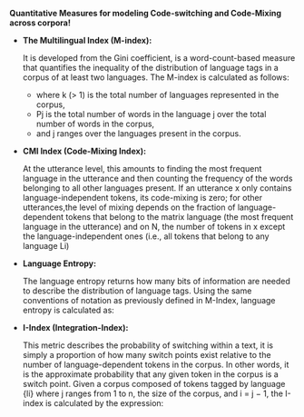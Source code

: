 **Quantitative Measures for modeling Code-switching and Code-Mixing across corpora!**

* **The Multilingual Index (M-index):**  
  
  
  It is developed from the Gini coefficient, is a word-count-based measure that quantifies the inequality of the distribution of language tags in a corpus of at least two languages. The M-index is calculated as follows:  

  
  
  - where k (> 1) is the total number of languages represented in the corpus,  
  - Pj is the total number of words in the language j over the total number of words in the corpus,  
  - and j ranges over the languages present in the corpus.    
  

* **CMI Index (Code-Mixing Index):**  
  
  
  At the utterance level, this amounts to finding the most frequent language in the utterance and then counting the frequency of the words belonging to all other languages present. If an utterance x only contains language-independent tokens, its code-mixing is zero; for other utterances,the level of mixing depends on the fraction of language-dependent tokens that belong to the matrix language (the most frequent language in the utterance) and on N, the number of tokens in x except the language-independent ones (i.e., all tokens that belong to any language Li)  
  
* **Language Entropy:**  


  The language entropy returns how many bits of information are needed to describe the distribution of language tags. Using the same conventions of notation as previously defined in M-Index, language entropy is calculated as:  



* **I-Index (Integration-Index):**    
  
  
  This metric describes the probability of switching within a text, it is simply a proportion of how many switch points exist relative to the number of language-dependent tokens in the corpus. In other words, it is the approximate probability that any given token in the corpus is a switch point. Given a corpus composed of tokens tagged by language {li} where j ranges from 1 to n, the size of the corpus, and i = j − 1, the I-index is calculated by the expression:   
  
  
